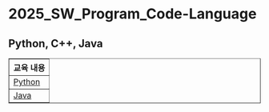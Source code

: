 <h1>2025_SW_Program_Code-Language</h1>
<h2>Python, C++, Java</h2>
<table border="1">
    <tr>
        <th>교육 내용</th>
    </tr>
    <tr>
        <td><a href="https://github.com/gomtam/Python">Python</a></td>
    </tr>
    <tr>
        <td><a href="">Java</a></td>
    </tr>
</table>
